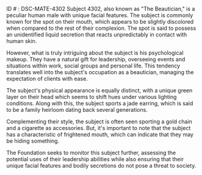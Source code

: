 ID # : DSC-MATE-4302
Subject 4302, also known as "The Beautician," is a peculiar human male with unique facial features. The subject is commonly known for the spot on their mouth, which appears to be slightly discolored when compared to the rest of their complexion. The spot is said to possess an unidentified liquid secretion that reacts unpredictably in contact with human skin.

However, what is truly intriguing about the subject is his psychological makeup. They have a natural gift for leadership, overseeing events and situations within work, social groups and personal life. This tendency translates well into the subject's occupation as a beautician, managing the expectation of clients with ease.

The subject's physical appearance is equally distinct, with a unique green layer on their head which seems to shift hues under various lighting conditions. Along with this, the subject sports a jade earring, which is said to be a family heirloom dating back several generations.

Complementing their style, the subject is often seen sporting a gold chain and a cigarette as accessories. But, it's important to note that the subject has a characteristic of frightened mouth, which can indicate that they may be hiding something.

The Foundation seeks to monitor this subject further, assessing the potential uses of their leadership abilities while also ensuring that their unique facial features and bodily secretions do not pose a threat to society.